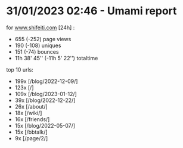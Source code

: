 # 31/01/2023 02:46 - Umami report
for www.shifeiti.com [24h] :

 - 655 (-252) page views
 - 190 (-108) uniques
 - 151 (-74) bounces
 - 11h 38' 45'' (-11h 5' 22'') totaltime


top 10 urls:
 - 199x [/blog/2022-12-09/]
 - 123x [/]
 - 109x [/blog/2023-01-12/]
 - 39x [/blog/2022-12-22/]
 - 26x [/about/]
 - 18x [/wiki/]
 - 16x [/friends/]
 - 15x [/blog/2022-05-07/]
 - 15x [/bbtalk/]
 - 9x [/page/2/]


